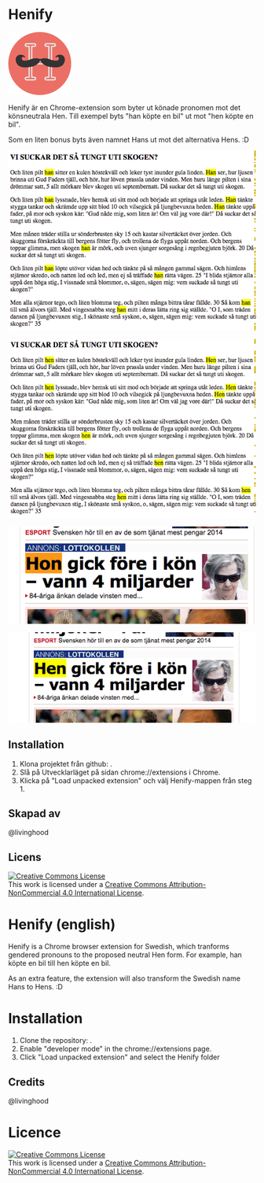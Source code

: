 # Henify

![Henify icon](/img/icon.png)

Henify är en Chrome-extension som byter ut könade pronomen mot det könsneutrala Hen. Till exempel byts "han köpte en bil" ut mot "hen köpte en bil".

Som en liten bonus byts även namnet Hans ut mot det alternativa Hens. :D

![Från Han](/img/henSample_before.png)

![Från Hen](/img/henSample_after.png)


![Från Hon](/img/honSample_before.png)

![Från Hen](/img/honSample_after.png)


## Installation

1. Klona projektet från github: .
2. Slå på Utvecklarläget på sidan chrome://extensions i Chrome.
3. Klicka på "Load unpacked extension" och välj Henify-mappen från steg 1.

## Skapad av

@livinghood

## Licens

<a rel="license" href="http://creativecommons.org/licenses/by-nc/4.0/"><img alt="Creative Commons License" style="border-width:0" src="https://i.creativecommons.org/l/by-nc/4.0/88x31.png" /></a><br />This work is licensed under a <a rel="license" href="http://creativecommons.org/licenses/by-nc/4.0/">Creative Commons Attribution-NonCommercial 4.0 International License</a>.

# Henify (english)

Henify is a Chrome browser extension for Swedish, which tranforms gendered pronouns to the proposed neutral Hen form. For example, han köpte en bil till hen köpte en bil.

As an extra feature, the extension will also transform the Swedish name Hans to Hens. :D

# Installation

1. Clone the repository: .
2. Enable "developer mode" in the chrome://extensions page.
3. Click "Load unpacked extension" and select the Henify folder


## Credits

@livinghood

# Licence

<a rel="license" href="http://creativecommons.org/licenses/by-nc/4.0/"><img alt="Creative Commons License" style="border-width:0" src="https://i.creativecommons.org/l/by-nc/4.0/88x31.png" /></a><br />This work is licensed under a <a rel="license" href="http://creativecommons.org/licenses/by-nc/4.0/">Creative Commons Attribution-NonCommercial 4.0 International License</a>.

